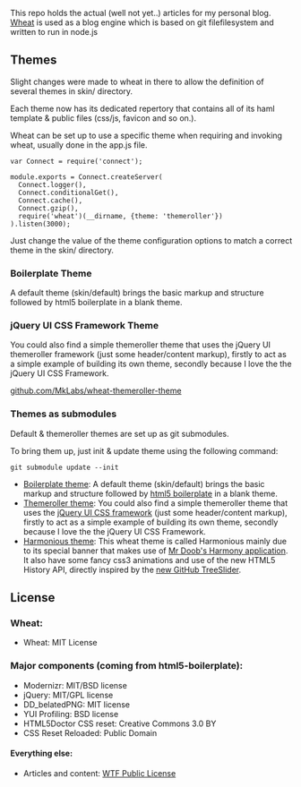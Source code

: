 
This repo holds the actual (well not yet..) articles for my personal blog. [Wheat](https://github.com/creationix/wheat) is used as a blog engine which is based on git filefilesystem and written to run in node.js

## Themes
Slight changes were made to wheat in there to allow the definition of several themes in skin/ directory.

Each theme now has its dedicated repertory that contains all of its haml template & public files (css/js, favicon and so on.).

Wheat can be set up to use a specific theme when requiring and invoking wheat, usually done in the app.js file.

    var Connect = require('connect');

    module.exports = Connect.createServer(
      Connect.logger(),
      Connect.conditionalGet(),
      Connect.cache(),
      Connect.gzip(),
      require('wheat')(__dirname, {theme: 'themeroller'})
    ).listen(3000);

Just change the value of the theme configuration options to match a correct theme in the skin/ directory.

### Boilerplate Theme
A default theme (skin/default) brings the basic markup and structure followed by html5 boilerplate in a blank theme.

### jQuery UI CSS Framework Theme
You could also find a simple themeroller theme that uses the jQuery UI themeroller framework (just some header/content markup), firstly to act as a simple example of building its own theme, secondly because I love the the jQuery UI CSS Framework.

[github.com/MkLabs/wheat-themeroller-theme](https://github.com/MkLabs/wheat-themeroller-theme)

### Themes as submodules
Default & themeroller themes are set up as git submodules.

To bring them up, just init & update theme using the following command:

    git submodule update --init
    
    
* [Boilerplate theme](https://github.com/MkLabs/wheat-boilerplate-theme): A default theme (skin/default) brings the basic markup and structure followed by [html5 boilerplate](http://html5boilerplate.com/) in a blank theme.
* [Themeroller theme](https://github.com/MkLabs/wheat-themeroller-theme): You could also find a simple themeroller theme that uses the [jQuery UI CSS framework](http://wiki.jqueryui.com/w/page/12137970/jQuery-UI-CSS-Framework) (just some header/content markup), firstly to act as a simple example of building its own theme, secondly because I love the the jQuery UI CSS Framework.
* [Harmonious theme](https://github.com/MkLabs/wheat-harmonious-theme): This wheat theme is called Harmonious mainly due to its special banner that makes use of [Mr Doob's Harmony application](https://github.com/mrdoob/harmony). It also have some fancy css3 animations and use of the new HTML5 History API, directly inspired by the [new GitHub TreeSlider](https://github.com/blog/760-the-tree-slider).

## License

### Wheat:

* Wheat: MIT License

### Major components (coming from html5-boilerplate):

* Modernizr: MIT/BSD license
* jQuery: MIT/GPL license
* DD_belatedPNG: MIT license
* YUI Profiling: BSD license
* HTML5Doctor CSS reset: Creative Commons 3.0 BY
* CSS Reset Reloaded: Public Domain

#### Everything else:
* Articles and content: [WTF Public License](http://sam.zoy.org/wtfpl/COPYING) 